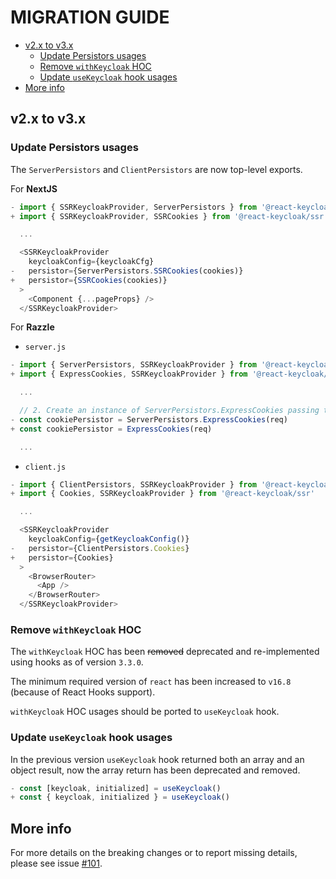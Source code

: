 # MIGRATION GUIDE <!-- omit in toc -->

- [v2.x to v3.x](#v2x-to-v3x)
  - [Update Persistors usages](#update-persistors-usages)
  - [Remove `withKeycloak` HOC](#remove-withkeycloak-hoc)
  - [Update `useKeycloak` hook usages](#update-usekeycloak-hook-usages)
- [More info](#more-info)

## v2.x to v3.x

### Update Persistors usages

The `ServerPersistors` and `ClientPersistors` are now top-level exports.

For **NextJS**

```ts
- import { SSRKeycloakProvider, ServerPersistors } from '@react-keycloak/ssr'
+ import { SSRKeycloakProvider, SSRCookies } from '@react-keycloak/ssr';

  ...

  <SSRKeycloakProvider
    keycloakConfig={keycloakCfg}
-   persistor={ServerPersistors.SSRCookies(cookies)}
+   persistor={SSRCookies(cookies)}
  >
    <Component {...pageProps} />
  </SSRKeycloakProvider>
```

For **Razzle**

- `server.js`

```js
- import { ServerPersistors, SSRKeycloakProvider } from '@react-keycloak/ssr'
+ import { ExpressCookies, SSRKeycloakProvider } from '@react-keycloak/ssr'

  ...

  // 2. Create an instance of ServerPersistors.ExpressCookies passing the current request
- const cookiePersistor = ServerPersistors.ExpressCookies(req)
+ const cookiePersistor = ExpressCookies(req)

  ...
```

- `client.js`

```js
- import { ClientPersistors, SSRKeycloakProvider } from '@react-keycloak/ssr'
+ import { Cookies, SSRKeycloakProvider } from '@react-keycloak/ssr'

  ...

  <SSRKeycloakProvider
    keycloakConfig={getKeycloakConfig()}
-   persistor={ClientPersistors.Cookies}
+   persistor={Cookies}
  >
    <BrowserRouter>
      <App />
    </BrowserRouter>
  </SSRKeycloakProvider>
```

### Remove `withKeycloak` HOC

The `withKeycloak` HOC has been ~~removed~~ deprecated and re-implemented using hooks as of version `3.3.0`.

The minimum required version of `react` has been increased to `v16.8` (because of React Hooks support).

`withKeycloak` HOC usages should be ported to `useKeycloak` hook.

### Update `useKeycloak` hook usages

In the previous version `useKeycloak` hook returned both an array and an object result, now the array return has been deprecated and removed.

```ts
- const [keycloak, initialized] = useKeycloak()
+ const { keycloak, initialized } = useKeycloak()
```

## More info

For more details on the breaking changes or to report missing details, please see issue [#101](https://github.com/react-keycloak/react-keycloak/issues/101).
